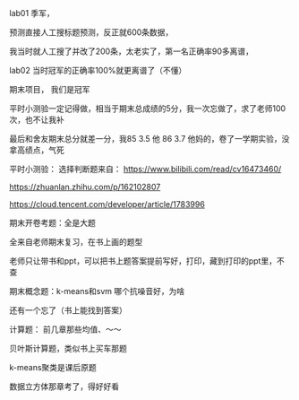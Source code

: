 lab01  季军，

预测直接人工搜标题预测，反正就600条数据，

我当时就人工搜了并改了200条，太老实了，第一名正确率90多离谱，

lab02  当时冠军的正确率100%就更离谱了（不懂）

期末项目， 我们是冠军

平时小测验一定记得做，相当于期末总成绩的5分，我一次忘做了，求了老师100次，也不让我补

最后和舍友期末总分就差一分，我85 3.5 他 86 3.7
他妈的，卷了一学期实验，没拿高绩点，气死

平时小测验：
选择判断题来自：
https://www.bilibili.com/read/cv16473460/

https://zhuanlan.zhihu.com/p/162102807

https://cloud.tencent.com/developer/article/1783996

期末开卷考题：全是大题

全来自老师期末复习，在书上画的题型



老师只让带书和ppt，可以把书上题答案提前写好，打印，藏到打印的ppt里，不查

期末概念题：k-means和svm 哪个抗噪音好，为啥

还有一个忘了（书上能找到答案）

计算题： 前几章那些均值、～～

贝叶斯计算题，类似书上买车那题

k-means聚类是课后原题

数据立方体那章考了，得好好看

